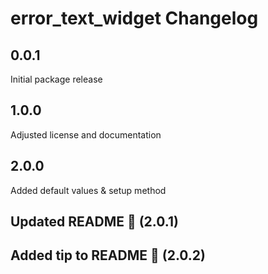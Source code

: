 # error_text_widget Changelog

## 0.0.1

Initial package release

## 1.0.0

Adjusted license and documentation

## 2.0.0

Added default values & setup method

## Updated README 📄 (2.0.1)

## Added tip to README 📄 (2.0.2)